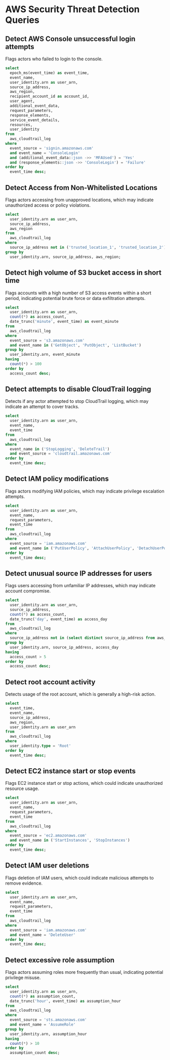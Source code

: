 
# AWS Security Threat Detection Queries

## Detect AWS Console unsuccessful login attempts
Flags actors who failed to login to the console.

```sql
select
  epoch_ms(event_time) as event_time,
  event_name,
  user_identity.arn as user_arn,
  source_ip_address,
  aws_region,
  recipient_account_id as account_id,
  user_agent,
  additional_event_data,
  request_parameters,
  response_elements,
  service_event_details,
  resources,
  user_identity
from
  aws_cloudtrail_log
where
  event_source = 'signin.amazonaws.com'
  and event_name = 'ConsoleLogin'
  and (additional_event_data::json ->> 'MFAUsed') = 'Yes'
  and (response_elements::json ->> 'ConsoleLogin') = 'Failure'
order by
  event_time desc;
```

## Detect Access from Non-Whitelisted Locations
Flags actors accessing from unapproved locations, which may indicate unauthorized access or policy violations.

```sql
select
  user_identity.arn as user_arn,
  source_ip_address,
  aws_region
from
  aws_cloudtrail_log
where
  source_ip_address not in ('trusted_location_1', 'trusted_location_2')
group by
  user_identity.arn, source_ip_address, aws_region;
```

## Detect high volume of S3 bucket access in short time
Flags accounts with a high number of S3 access events within a short period, indicating potential brute force or data exfiltration attempts.

```sql
select
  user_identity.arn as user_arn,
  count(*) as access_count,
  date_trunc('minute', event_time) as event_minute
from
  aws_cloudtrail_log
where
  event_source = 's3.amazonaws.com'
  and event_name in ('GetObject', 'PutObject', 'ListBucket')
group by
  user_identity.arn, event_minute
having
  count(*) > 100
order by
  access_count desc;
```

## Detect attempts to disable CloudTrail logging
Detects if any actor attempted to stop CloudTrail logging, which may indicate an attempt to cover tracks.

```sql
select
  user_identity.arn as user_arn,
  event_name,
  event_time
from
  aws_cloudtrail_log
where
  event_name in ('StopLogging', 'DeleteTrail')
  and event_source = 'cloudtrail.amazonaws.com'
order by
  event_time desc;
```

## Detect IAM policy modifications
Flags actors modifying IAM policies, which may indicate privilege escalation attempts.

```sql
select
  user_identity.arn as user_arn,
  event_name,
  request_parameters,
  event_time
from
  aws_cloudtrail_log
where
  event_source = 'iam.amazonaws.com'
  and event_name in ('PutUserPolicy', 'AttachUserPolicy', 'DetachUserPolicy')
order by
  event_time desc;
```

## Detect unusual source IP addresses for users
Flags users accessing from unfamiliar IP addresses, which may indicate account compromise.

```sql
select
  user_identity.arn as user_arn,
  source_ip_address,
  count(*) as access_count,
  date_trunc('day', event_time) as access_day
from
  aws_cloudtrail_log
where
  source_ip_address not in (select distinct source_ip_address from aws_cloudtrail_log)
group by
  user_identity.arn, source_ip_address, access_day
having
  access_count > 5
order by
  access_count desc;
```

## Detect root account activity
Detects usage of the root account, which is generally a high-risk action.

```sql
select
  event_time,
  event_name,
  source_ip_address,
  aws_region,
  user_identity.arn as user_arn
from
  aws_cloudtrail_log
where
  user_identity.type = 'Root'
order by
  event_time desc;
```

## Detect EC2 instance start or stop events
Flags EC2 instance start or stop actions, which could indicate unauthorized resource usage.

```sql
select
  user_identity.arn as user_arn,
  event_name,
  request_parameters,
  event_time
from
  aws_cloudtrail_log
where
  event_source = 'ec2.amazonaws.com'
  and event_name in ('StartInstances', 'StopInstances')
order by
  event_time desc;
```

## Detect IAM user deletions
Flags deletion of IAM users, which could indicate malicious attempts to remove evidence.

```sql
select
  user_identity.arn as user_arn,
  event_name,
  request_parameters,
  event_time
from
  aws_cloudtrail_log
where
  event_source = 'iam.amazonaws.com'
  and event_name = 'DeleteUser'
order by
  event_time desc;
```

## Detect excessive role assumption
Flags actors assuming roles more frequently than usual, indicating potential privilege misuse.

```sql
select
  user_identity.arn as user_arn,
  count(*) as assumption_count,
  date_trunc('hour', event_time) as assumption_hour
from
  aws_cloudtrail_log
where
  event_source = 'sts.amazonaws.com'
  and event_name = 'AssumeRole'
group by
  user_identity.arn, assumption_hour
having
  count(*) > 10
order by
  assumption_count desc;
```

